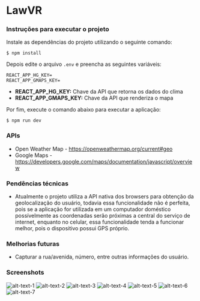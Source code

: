 # LawVR


### Instruções para executar o projeto


Instale as dependências do projeto utilizando o seguinte comando:
```
$ npm install
```

Depois edite o arquivo `.env` e preencha as seguintes variáveis:
```
REACT_APP_HG_KEY=
REACT_APP_GMAPS_KEY=
```

- **REACT_APP_HG_KEY:** Chave da API que retorna os dados do clima 
- **REACT_APP_GMAPS_KEY:** Chave da API que renderiza o mapa

Por fim, execute o comando abaixo para executar a aplicação:
```
$ npm run dev
```

### APIs

- Open Weather Map - https://openweathermap.org/current#geo
- Google Maps - https://developers.google.com/maps/documentation/javascript/overview


### Pendências técnicas

- Atualmente o projeto utiliza a API nativa dos browsers para obtenção da geolocalização do usuário, todavia essa funcionalidade não é perfeita, pois se a aplicação for utilizada em um computador doméstico possívelmente as coordenadas serão próximas a central do serviço de internet, enquanto no celular, essa funcionalidade tenda a funcionar melhor, pois o dispositivo possui GPS próprio.

### Melhorias futuras

- Capturar a rua/avenida, número, entre outras informações do usuário.


### Screenshots

![alt-text-1](screenshots/screen1.png "Tela inicial")
![alt-text-2](screenshots/screen2.png "Escolha de ingrediente - Pão")
![alt-text-3](screenshots/screen3.png "Escolha de ingrediente - Carne")
![alt-text-4](screenshots/screen4.png "Escolha de ingrediente - Molho")
![alt-text-5](screenshots/screen5.png "Escolha de ingrediente - Queijo")
![alt-text-6](screenshots/screen6.png "Localização")
![alt-text-7](screenshots/screen7.png "Confirmação")
